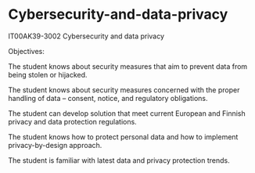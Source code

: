# Cybersecurity-and-data-privacy
IT00AK39-3002 Cybersecurity and data privacy

Objectives:

The student knows about security measures that aim to prevent data from being stolen or hijacked.

The student knows about security measures concerned with the proper handling of data – consent, notice, and regulatory obligations.

The student can develop solution that meet current European and Finnish privacy and data protection regulations.

The student knows how to protect personal data and how to implement privacy-by-design approach.

The student is familiar with latest data and privacy protection trends.
